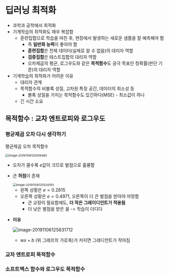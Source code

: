 # 딥러닝 최적화

- 과학과 공학에서 최적화
- 기계학습의 최적화도 매우 복잡함
  - 훈련집합으로 학습을 마친 후, 현장에서 발생하는 새로운 샘플을 잘 예측해야 함
    - 즉 **일반화 능력**이 좋아야 함
    - **훈련집합**은 전체 데이터(실제로 알 수 없음)의 대리자 역할
    - **검증집합**은 테스트집합의 대리자 역할
    - 오차제곱의 평균, 로그우도와 같은 **목적함수**도 궁극 목표인 정확률(판단 기준)의 대리자 역할
- 기계학습의 최적화가 어려운 이유
  - 대리자 관계
  - 목적함수의 비볼록 성질, 고차원 특징 공간, 데이터의 희소성 등
    - 볼록 성질을 가지는 목적함수도 있긴하다(MSE) - 최소값이 하나
  - 긴 시간 소요

## 목적함수 : 교차 엔트로피와 로그우도

### 평균제곱 오차 다시 생각하기

평균제곱 오차 목적함수

<img src="C:\Users\user\AppData\Roaming\Typora\typora-user-images\image-20191106125509485.png" alt="image-20191106125509485" style="zoom:67%;" />

- 오차가 클수록 $e$값이 크므로 벌점으로 훌륭함

- 큰 **허점**이 존재

  <img src="C:\Users\user\AppData\Roaming\Typora\typora-user-images\image-20191106125534193.png" alt="image-20191106125534193" style="zoom: 67%;" />

  - 왼쪽 상황은 $e = 0.2815$
  - 오른쪽 상황은 $e = 0.4971$, 오른쪽이 더 큰 벌점을 받아야 마땅함
    - 큰 교정이 필요함에도, **더 작은 그레이디언트가 적용됨**	
    - 더 낮은 벌점을 받은 꼴 -> 학습이 더디다

- **이유**

  ![image-20191106125831712](C:\Users\user\AppData\Roaming\Typora\typora-user-images\image-20191106125831712.png)

  - $wx+b$ (위 그래프의 가로축)가 커지면 그레디언트가 작아짐

### 교차 엔트로피 목적함수

### 소프트맥스 함수와 로그우도 목적함수